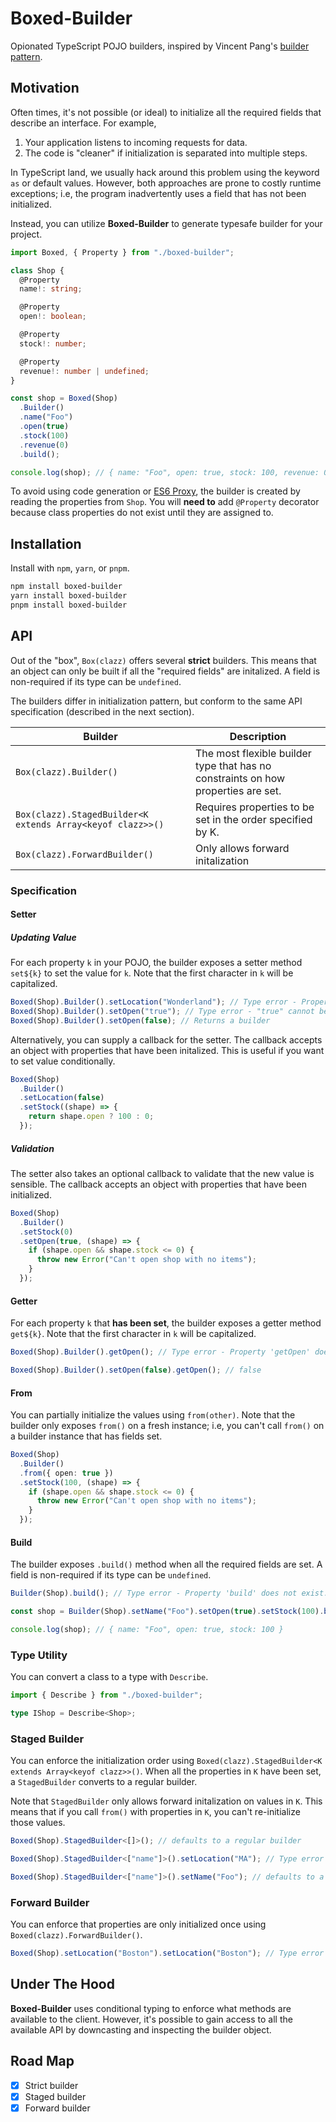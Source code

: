 # Boxed-Builder

Opionated TypeScript POJO builders, inspired by Vincent Pang's
[builder pattern](https://github.com/Vincent-Pang/builder-pattern).

## Motivation

Often times, it's not possible (or ideal) to initialize all the required fields that
describe an interface. For example,

1. Your application listens to incoming requests for data.
2. The code is "cleaner" if initialization is separated into multiple steps.

In TypeScript land, we usually hack around this problem using the keyword `as`
or default values. However, both approaches are prone to costly runtime exceptions;
i.e, the program inadvertently uses a field that has not been initialized.

Instead, you can utilize **Boxed-Builder** to generate typesafe builder for your project.

```ts
import Boxed, { Property } from "./boxed-builder";

class Shop {
  @Property
  name!: string;

  @Property
  open!: boolean;

  @Property
  stock!: number;

  @Property
  revenue!: number | undefined;
}

const shop = Boxed(Shop)
  .Builder()
  .name("Foo")
  .open(true)
  .stock(100)
  .revenue(0)
  .build();

console.log(shop); // { name: "Foo", open: true, stock: 100, revenue: 0 }
```

To avoid using code generation or [ES6 Proxy](https://developer.mozilla.org/en-US/docs/Web/JavaScript/Reference/Global_Objects/Proxy), the builder is created
by reading the properties from `Shop`. You will **need to** add `@Property` decorator
because class properties do not exist until they are assigned to.

## Installation

Install with `npm`, `yarn`, or `pnpm`.

```sh
npm install boxed-builder
yarn install boxed-builder
pnpm install boxed-builder
```

## API

Out of the "box", `Box(clazz)` offers several **strict** builders. This means
that an object can only be built if all the "required fields" are initalized. A
field is non-required if its type can be `undefined`.

The builders differ in initialization pattern, but conform to the same API
specification (described in the next section).

| Builder                                                    | Description                                                                       |
| ---------------------------------------------------------- | --------------------------------------------------------------------------------- |
| `Box(clazz).Builder()`                                     | The most flexible builder type that has no constraints on how properties are set. |
| `Box(clazz).StagedBuilder<K extends Array<keyof clazz>>()` | Requires properties to be set in the order specified by K.                        |
| `Box(clazz).ForwardBuilder()`                              | Only allows forward initalization                                                 |

### Specification

#### Setter

##### Updating Value

For each property `k` in your POJO, the builder exposes a setter method `set${k}`
to set the value for `k`. Note that the first character in `k` will be capitalized.

```ts
Boxed(Shop).Builder().setLocation("Wonderland"); // Type error - Property 'setLocation' does not exist...
Boxed(Shop).Builder().setOpen("true"); // Type error - "true" cannot be assigned to boolean
Boxed(Shop).Builder().setOpen(false); // Returns a builder
```

Alternatively, you can supply a callback for the setter. The callback accepts
an object with properties that have been initalized. This is useful
if you want to set value conditionally.

```ts
Boxed(Shop)
  .Builder()
  .setLocation(false)
  .setStock((shape) => {
    return shape.open ? 100 : 0;
  });
```

##### Validation

The setter also takes an optional callback to validate that the new value is
sensible. The callback accepts an object with properties that have been initialized.

```ts
Boxed(Shop)
  .Builder()
  .setStock(0)
  .setOpen(true, (shape) => {
    if (shape.open && shape.stock <= 0) {
      throw new Error("Can't open shop with no items");
    }
  });
```

#### Getter

For each property `k` that **has been set**, the builder exposes a getter method
`get${k}`. Note that the first character in `k` will be capitalized.

```ts
Boxed(Shop).Builder().getOpen(); // Type error - Property 'getOpen' does not exist...

Boxed(Shop).Builder().setOpen(false).getOpen(); // false
```

#### From

You can partially initialize the values using `from(other)`. Note that the
builder only exposes `from()` on a fresh instance; i.e, you can't call `from()`
on a builder instance that has fields set.

```ts
Boxed(Shop)
  .Builder()
  .from({ open: true })
  .setStock(100, (shape) => {
    if (shape.open && shape.stock <= 0) {
      throw new Error("Can't open shop with no items");
    }
  });
```

#### Build

The builder exposes `.build()` method when all the required fields are
set. A field is non-required if its type can be `undefined`.

```ts
Builder(Shop).build(); // Type error - Property 'build' does not exist...

const shop = Builder(Shop).setName("Foo").setOpen(true).setStock(100).build(); // Ok since revenue has type number | undefined

console.log(shop); // { name: "Foo", open: true, stock: 100 }
```

### Type Utility

You can convert a class to a type with `Describe`.

```ts
import { Describe } from "./boxed-builder";

type IShop = Describe<Shop>;
```

### Staged Builder

You can enforce the initialization order using `Boxed(clazz).StagedBuilder<K extends Array<keyof clazz>>()`.
When all the properties in `K` have been set, a `StagedBuilder` converts to
a regular builder.

Note that `StagedBuilder` only allows forward initalization on values in `K`.
This means that if you call `from()` with properties in `K`, you can't re-initialize
those values.

```ts
Boxed(Shop).StagedBuilder<[]>(); // defaults to a regular builder

Boxed(Shop).StagedBuilder<["name"]>().setLocation("MA"); // Type error - Property 'setLocation' does not exist...

Boxed(Shop).StagedBuilder<["name"]>().setName("Foo"); // defaults to a regular builder after all stages are set
```

### Forward Builder

You can enforce that properties are only initialized once using
`Boxed(clazz).ForwardBuilder()`.

```ts
Boxed(Shop).setLocation("Boston").setLocation("Boston"); // Type error - Property 'setLocation' does not exist...
```

## Under The Hood

**Boxed-Builder** uses conditional typing to enforce what methods are available to the
client. However, it's possible to gain access to all the available API by
downcasting and inspecting the builder object.

## Road Map

- [x] Strict builder
- [x] Staged builder
- [x] Forward builder
